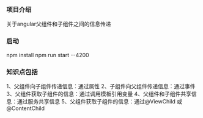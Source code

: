 ### 项目介绍
关于angular父组件和子组件之间的信息传递


### 启动
npm install 
npm run start --4200

### 知识点包括
1、父组件向子组件传递信息：通过属性
2、子组件向父组件传递信息：通过事件
3、父组件获取子组件的信息：通过调用模板引用变量
4、父组件和子组件共享信息：通过服务共享信息
5、父组件获取子组件的信息：通过@ViewChild 或@ContentChild